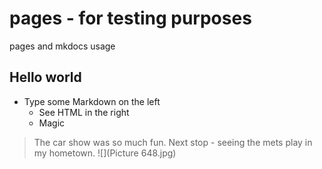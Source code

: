 # pages - for testing purposes
pages and mkdocs usage
## Hello world
- Type some Markdown on the left
  - See HTML in the right
  - Magic

> The car show was so much fun. Next stop - seeing the mets play in my hometown.
![](Picture 648.jpg)

